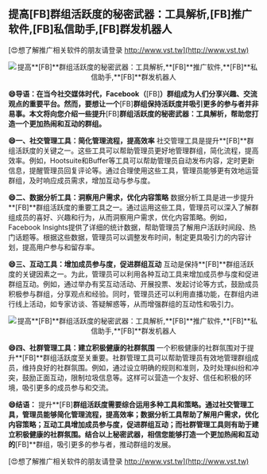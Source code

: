 ## **提高**[FB]**群组活跃度的秘密武器：工具解析,**[FB]**推广软件,**[FB]**私信助手,**[FB]**群发机器人**

[😍想了解推广相关软件的朋友请登录 http://www.vst.tw](http://www.vst.tw)

 <center><img src="https://vst.tw/MP4/tuiguang/png/8.png" alt="提高**[FB]**群组活跃度的秘密武器：工具解析,**[FB]**推广软件,**[FB]**私信助手,**[FB]**群发机器人"></center>

**😄导语：在当今社交媒体时代，Facebook（**[FB]**）群组成为人们分享兴趣、交流观点的重要平台。然而，要想让一个**[FB]**群组保持活跃度并吸引更多的参与者并非易事。本文将向您介绍一些提升**[FB]**群组活跃度的秘密武器：工具解析，帮助您打造一个更加热闹和互动的群组。**

**😄一、社交管理工具：简化管理流程，提高效率**
社交管理工具是提升**[FB]**群组活跃度的关键之一。这些工具可以帮助管理员更好地管理群组，简化流程，提高效率。例如，Hootsuite和Buffer等工具可以帮助管理员自动发布内容，定时更新信息，提醒管理员回复评论等。通过合理使用这些工具，管理员能够更有效地运营群组，及时响应成员需求，增加互动与参与度。

**😄二、数据分析工具：洞察用户需求，优化内容策略**
数据分析工具是进一步提升**[FB]**群组活跃度的重要工具之一。通过运用这些工具，管理员可以深入了解群组成员的喜好、兴趣和行为，从而洞察用户需求，优化内容策略。例如，Facebook Insights提供了详细的统计数据，帮助管理员了解用户活跃时间段、热门话题等。根据这些数据，管理员可以调整发布时间，制定更具吸引力的内容计划，提高用户参与和留存率。

**😄三、互动工具：增加成员参与度，促进群组互动**
互动是保持**[FB]**群组活跃度的关键因素之一。为此，管理员可以利用各种互动工具来增加成员参与度和促进群组互动。例如，通过举办有奖互动活动、开展投票、发起讨论等方式，鼓励成员积极参与群组，分享观点和经验。同时，管理员还可以利用直播功能，在群组内进行线上活动，如专家访谈、答疑解惑等，从而增强群组的互动性和吸引力。

 <center><img src="https://vst.tw/MP4/tuiguang/png/5.png" alt="提高**[FB]**群组活跃度的秘密武器：工具解析,**[FB]**推广软件,**[FB]**私信助手,**[FB]**群发机器人"></center>

**😄四、社群管理工具：建立积极健康的社群氛围**
一个积极健康的社群氛围对于提升**[FB]**群组活跃度至关重要。社群管理工具可以帮助管理员有效地管理群组成员，维持良好的社群氛围。例如，通过设立明确的规则和准则，及时处理纠纷和冲突，鼓励正面互动，限制垃圾信息等。这样可以营造一个友好、信任和积极的环境，吸引更多的成员参与和交流。

**😄结语：**
提升**[FB]**群组活跃度需要综合运用多种工具和策略。通过社交管理工具，管理员能够简化管理流程，提高效率；数据分析工具帮助了解用户需求，优化内容策略；互动工具增加成员参与度，促进群组互动；而社群管理工具则有助于建立积极健康的社群氛围。结合以上秘密武器，相信您能够打造一个更加热闹和互动的**[FB]**群组，吸引更多的参与者，推动群组的发展。

[😍想了解推广相关软件的朋友请登录 http://www.vst.tw](http://www.vst.tw)



